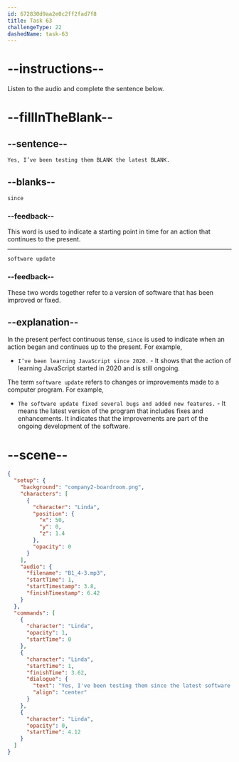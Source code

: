 ```yaml
---
id: 672830d9aa2e0c2ff2fad7f8
title: Task 63
challengeType: 22
dashedName: task-63
---
```


<!-- (audio) Linda: Yes, I’ve been testing them since the latest software update. -->

# --instructions--

Listen to the audio and complete the sentence below.

# --fillInTheBlank--

## --sentence--

`Yes, I’ve been testing them BLANK the latest BLANK.`

## --blanks--

`since`

### --feedback--

This word is used to indicate a starting point in time for an action that continues to the present.

---

`software update`

### --feedback--

These two words together refer to a version of software that has been improved or fixed.

## --explanation--

In the present perfect continuous tense, `since` is used to indicate when an action began and continues up to the present. For example,

- `I’ve been learning JavaScript since 2020.` - It shows that the action of learning JavaScript started in 2020 and is still ongoing.

The term `software update` refers to changes or improvements made to a computer program. For example,

- `The software update fixed several bugs and added new features.` - It means the latest version of the program that includes fixes and enhancements. It indicates that the improvements are part of the ongoing development of the software.

# --scene--

```json
{
  "setup": {
    "background": "company2-boardroom.png",
    "characters": [
      {
        "character": "Linda",
        "position": {
          "x": 50,
          "y": 0,
          "z": 1.4
        },
        "opacity": 0
      }
    ],
    "audio": {
      "filename": "B1_4-3.mp3",
      "startTime": 1,
      "startTimestamp": 3.8,
      "finishTimestamp": 6.42
    }
  },
  "commands": [
    {
      "character": "Linda",
      "opacity": 1,
      "startTime": 0
    },
    {
      "character": "Linda",
      "startTime": 1,
      "finishTime": 3.62,
      "dialogue": {
        "text": "Yes, I've been testing them since the latest software update",
        "align": "center"
      }
    },
    {
      "character": "Linda",
      "opacity": 0,
      "startTime": 4.12
    }
  ]
}
```
